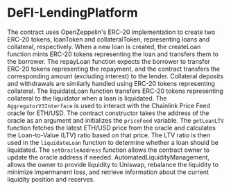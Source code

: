 # DeFI-LendingPlatform
The contract uses OpenZeppelin's ERC-20 implementation to create two ERC-20 tokens, loanToken and collateralToken, representing loans and collateral, respectively.
When a new loan is created, the createLoan function mints ERC-20 tokens representing the loan and transfers them to the borrower.
The repayLoan function expects the borrower to transfer ERC-20 tokens representing the repayment, and the contract transfers the corresponding amount (excluding interest) to the lender.
Collateral deposits and withdrawals are similarly handled using ERC-20 tokens representing collateral.
The liquidateLoan function transfers ERC-20 tokens representing collateral to the liquidator when a loan is liquidated.
The `AggregatorV3Interface` is used to interact with the Chainlink Price Feed oracle for ETH/USD.
The contract constructor takes the address of the oracle as an argument and initializes the `priceFeed` variable.
The `getLoanLTV` function fetches the latest ETH/USD price from the oracle and calculates the Loan-to-Value (LTV) ratio based on that price.
The LTV ratio is then used in the `liquidateLoan` function to determine whether a loan should be liquidated.
The `setOracleAddress` function allows the contract owner to update the oracle address if needed.
AutomatedLiquidityManagement, allows the owner to provide liquidity to Uniswap, rebalance the liquidity to minimize impermanent loss, and retrieve information about the current liquidity position and reserves. 
